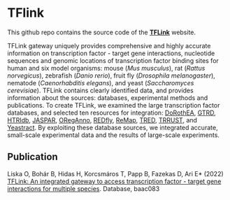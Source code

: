 # TFlink

This github repo contains the source code of the [**TFLink**](https://tflink.net/) website. 

TFLink gateway uniquely provides comprehensive and highly accurate information on transcription factor - target gene interactions, nucleotide sequences and genomic locations of transcription factor binding sites for human and six model organisms: mouse (*Mus musculus*), rat (*Rattus norvegicus*), zebrafish (*Danio rerio*), fruit fly (*Drosophila melanogaster*), nematode (*Caenorhabditis elegans*), and yeast (*Saccharomyces cerevisiae*). TFLink contains clearly identified data, and provides information about the sources: databases, experimental methods and publications. To create TFLink, we examined the large transcription factor databases, and selected ten resources for integration: [DoRothEA](https://saezlab.github.io/dorothea/), [GTRD](http://gtrd.biouml.org/), [HTRIdb](https://bmcgenomics.biomedcentral.com/articles/10.1186/1471-2164-13-405), [JASPAR](http://jaspar.genereg.net/), [ORegAnno](http://www.oreganno.org/), [REDfly](http://redfly.ccr.buffalo.edu/), [ReMap](http://remap.univ-amu.fr/), [TRED](http://rulai.cshl.edu/cgi-bin/TRED/tred.cgi?process=home), [TRRUST](https://www.grnpedia.org/trrust/), and [Yeastract](http://www.yeastract.com/). By exploiting these database sources, we integrated accurate, small-scale experimental data and the results of large-scale experiments.

## Publication
Liska O, Bohár B, Hidas H, Korcsmáros T, Papp B, Fazekas D, Ari E* (2022) [TFLink: An integrated gateway to access transcription factor - target gene interactions for multiple species](https://doi.org/10.1093/database/baac083). Database, baac083

